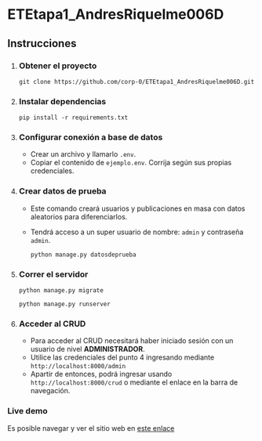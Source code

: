 # ETEtapa1_AndresRiquelme006D

## Instrucciones
1. ### Obtener el proyecto

      ``git clone https://github.com/corp-0/ETEtapa1_AndresRiquelme006D.git``

2. ### Instalar dependencias

      ``pip install -r requirements.txt``

3. ### Configurar conexión a base de datos
    - Crear un archivo y llamarlo ``.env``.
    - Copiar el contenido de ``ejemplo.env``. Corrija según sus propias credenciales.
4. ### Crear datos de prueba
    - Este comando creará usuarios y publicaciones en masa con datos aleatorios para diferenciarlos.
    - Tendrá acceso a un super usuario de nombre: ``admin`` y contraseña ``admin``.
    
      ``python manage.py datosdeprueba``

5. ### Correr el servidor

      ``python manage.py migrate``

      ``python manage.py runserver``

6. ### Acceder al CRUD
    - Para acceder al CRUD necesitará haber iniciado sesión con un usuario de nivel **ADMINISTRADOR**.
    - Utilice las credenciales del punto 4 ingresando mediante ``http://localhost:8000/admin``
    - Apartir de entonces, podrá ingresar usando ``http://localhost:8000/crud`` o mediante el enlace en la barra de navegación.
   
### Live demo
Es posible navegar y ver el sitio web en [este enlace](http://gilles.brazilsouth.cloudapp.azure.com:5050)
